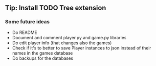 ## Tip: Install TODO Tree extension

### Some future ideas
- Do README
- Document and comment player.py and game.py libraries
- Do edit player info (that changes also the games)
- Check if it's to better to save Player instances to json instead of their names in the games database
- Do backups for the databases
